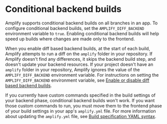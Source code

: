 # Conditional backend builds<a name="conditional-backends"></a>

Amplify supports conditional backend builds on all branches in an app\. To configure conditional backend builds, set the `AMPLIFY_DIFF_BACKEND` environment variable to `true`\. Enabling conditional backend builds will help speed up builds where changes are made only to the frontend\.

When you enable diff based backend builds, at the start of each build, Amplify attempts to run a diff on the `amplify` folder in your repository\. If Amplify doesn't find any differences, it skips the backend build step, and doesn't update your backend resources\. If your project doesn't have an `amplify` folder in your repository, Amplify ignores the value of the `AMPLIFY_DIFF_BACKEND` environment variable\. For instructions on setting the `AMPLIFY_DIFF_BACKEND` environment variable, see [Enable or disable diff based backend builds](build-settings.md#enable-diff-backend)\.

If you currently have custom commands specified in the build settings of your backend phase, conditional backend builds won't work\. If you want those custom commands to run, you must move them to the frontend phase of your build settings in your app's `amplify.yml` file\. For more information about updating the `amplify.yml` file, see [Build specification YAML syntax](build-settings.md#yml-specification-syntax)\.